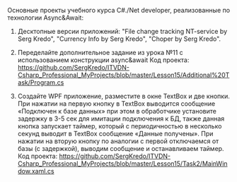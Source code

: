 Основные проекты учебного курса C#./Net developer, реализованные по технологии Async&Await:

1. Десктопные версии приложений: "File change tracking NT-service by Serg Kredo", "Currency Info by Serg Kredo", "Choper by Serg Kredo".

2. Переделайте дополнительное задание из урока №11 с использованием конструкции async&await
Код проекта: https://github.com/SergKredo/ITVDN-Csharp_Professional_MyProjects/blob/master/Lesson15/Additional%20Task/Program.cs

3. Создайте WPF приложение, разместите в окне TextBox и две кнопки. При нажатии на первую
    кнопку в TextBox выводится сообщение «Подключен к базе данных» при этом в обработчике
    установите задержку в 3-5 сек для имитации подключения к БД, также данная кнопка запускает
    таймер, который с периодичностью в несколько секунд выводит в TextBox сообщение «Данные
    получены». При нажатии на вторую кнопку по аналогии с первой отключаемся от базы (с
    задержкой), выводим сообщение и останавливаем таймер.
    Код проекта: https://github.com/SergKredo/ITVDN-Csharp_Professional_MyProjects/blob/master/Lesson15/Task2/MainWindow.xaml.cs
